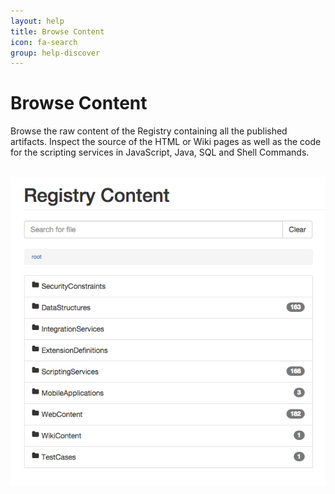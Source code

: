 ```yaml
---
layout: help
title: Browse Content
icon: fa-search
group: help-discover
---
```


Browse Content
===

Browse the raw content of the Registry containing all the published artifacts. Inspect the source of the HTML or Wiki pages as well as the code for the scripting services in JavaScript, Java, SQL and Shell Commands.


<br>
	<img class="img-responsive" src="/help/images/discover/discover_registry.png"/>
<br>